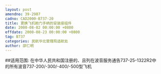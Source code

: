 ```yaml
---
layout: post
amendno: 39-2987
cadno: CAD2000-B737-20
title: 更换飞机舱门手柄的安装座组件
date: 2000-08-02 00:00:00 +0800
effdate: 2000-08-23 00:00:00 +0800
tag: B737
categories: 民航华北管理局适航处
author: 邵仁明
---
```


##适用范围:
在中华人民共和国注册的、且列在波音服务通告737-25-1322R2中的所有波音737-200/-300/-400/-500型飞机

